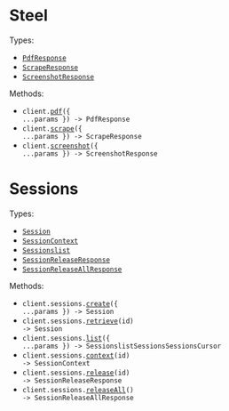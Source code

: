 # Steel

Types:

- <code><a href="./src/resources/top-level.ts">PdfResponse</a></code>
- <code><a href="./src/resources/top-level.ts">ScrapeResponse</a></code>
- <code><a href="./src/resources/top-level.ts">ScreenshotResponse</a></code>

Methods:

- <code title="post /v1/pdf">client.<a href="./src/index.ts">pdf</a>({ ...params }) -> PdfResponse</code>
- <code title="post /v1/scrape">client.<a href="./src/index.ts">scrape</a>({ ...params }) -> ScrapeResponse</code>
- <code title="post /v1/screenshot">client.<a href="./src/index.ts">screenshot</a>({ ...params }) -> ScreenshotResponse</code>

# Sessions

Types:

- <code><a href="./src/resources/sessions.ts">Session</a></code>
- <code><a href="./src/resources/sessions.ts">SessionContext</a></code>
- <code><a href="./src/resources/sessions.ts">Sessionslist</a></code>
- <code><a href="./src/resources/sessions.ts">SessionReleaseResponse</a></code>
- <code><a href="./src/resources/sessions.ts">SessionReleaseAllResponse</a></code>

Methods:

- <code title="post /v1/sessions">client.sessions.<a href="./src/resources/sessions.ts">create</a>({ ...params }) -> Session</code>
- <code title="get /v1/sessions/{id}">client.sessions.<a href="./src/resources/sessions.ts">retrieve</a>(id) -> Session</code>
- <code title="get /v1/sessions">client.sessions.<a href="./src/resources/sessions.ts">list</a>({ ...params }) -> SessionslistSessionsSessionsCursor</code>
- <code title="get /v1/sessions/{id}/context">client.sessions.<a href="./src/resources/sessions.ts">context</a>(id) -> SessionContext</code>
- <code title="post /v1/sessions/{id}/release">client.sessions.<a href="./src/resources/sessions.ts">release</a>(id) -> SessionReleaseResponse</code>
- <code title="post /v1/sessions/release">client.sessions.<a href="./src/resources/sessions.ts">releaseAll</a>() -> SessionReleaseAllResponse</code>
